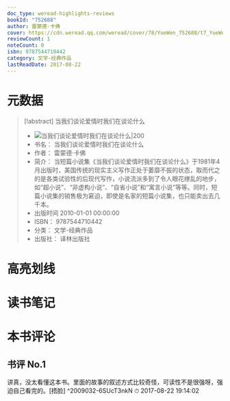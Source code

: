 ```yaml
---
doc_type: weread-highlights-reviews
bookId: "752688"
author: 雷蒙德·卡佛
cover: https://cdn.weread.qq.com/weread/cover/78/YueWen_752688/t7_YueWen_752688.jpg
reviewCount: 1
noteCount: 0
isbn: 9787544710442
category: 文学-经典作品
lastReadDate: 2017-08-22
---
```

# 元数据
> [!abstract] 当我们谈论爱情时我们在谈论什么
> - ![ 当我们谈论爱情时我们在谈论什么|200](https://cdn.weread.qq.com/weread/cover/78/YueWen_752688/t7_YueWen_752688.jpg)
> - 书名： 当我们谈论爱情时我们在谈论什么
> - 作者： 雷蒙德·卡佛
> - 简介： 当短篇小说集《当我们谈论爱情时我们在谈论什么》于1981年4月出版时，美国传统的现实主义写作正处于萎靡不振的状态，取而代之的是各类试验性的后现代写作，小说流派多到了令人眼花缭乱的地步，如“超小说”、“非虚构小说”、“自省小说”和“寓言小说”等等。同时，短篇小说集的销售极为窘迫，即使是名家的短篇小说集，也只能卖出去几千本。
> - 出版时间 2010-01-01 00:00:00
> - ISBN： 9787544710442
> - 分类： 文学-经典作品
> - 出版社： 译林出版社

# 高亮划线

# 读书笔记

# 本书评论

## 书评 No.1 
讲真，没太看懂这本书。里面的故事的叙述方式比较奇怪，可读性不是很强呀，强迫自己看完的。[捂脸]
 ^2009032-6SUcT3nkN
⏱ 2017-08-22 19:14:02
